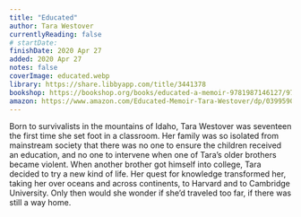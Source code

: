 ```yaml
---
title: "Educated"
author: Tara Westover
currentlyReading: false
# startDate:
finishDate: 2020 Apr 27
added: 2020 Apr 27
notes: false
coverImage: educated.webp
library: https://share.libbyapp.com/title/3441378
bookshop: https://bookshop.org/books/educated-a-memoir-9781987146127/9780399590504
amazon: https://www.amazon.com/Educated-Memoir-Tara-Westover/dp/0399590501
---
```


Born to survivalists in the mountains of Idaho, Tara Westover was seventeen the first time she set foot in a classroom. Her family was so isolated from mainstream society that there was no one to ensure the children received an education, and no one to intervene when one of Tara’s older brothers became violent. When another brother got himself into college, Tara decided to try a new kind of life. Her quest for knowledge transformed her, taking her over oceans and across continents, to Harvard and to Cambridge University. Only then would she wonder if she’d traveled too far, if there was still a way home.  
